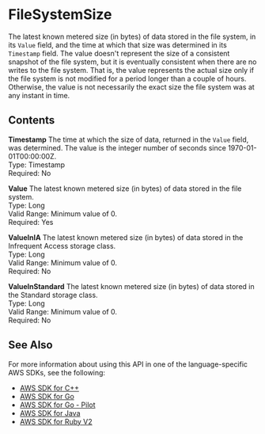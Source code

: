 # FileSystemSize<a name="API_FileSystemSize"></a>

The latest known metered size \(in bytes\) of data stored in the file system, in its `Value` field, and the time at which that size was determined in its `Timestamp` field\. The value doesn't represent the size of a consistent snapshot of the file system, but it is eventually consistent when there are no writes to the file system\. That is, the value represents the actual size only if the file system is not modified for a period longer than a couple of hours\. Otherwise, the value is not necessarily the exact size the file system was at any instant in time\.

## Contents<a name="API_FileSystemSize_Contents"></a>

 **Timestamp**   <a name="efs-Type-FileSystemSize-Timestamp"></a>
The time at which the size of data, returned in the `Value` field, was determined\. The value is the integer number of seconds since 1970\-01\-01T00:00:00Z\.  
Type: Timestamp  
Required: No

 **Value**   <a name="efs-Type-FileSystemSize-Value"></a>
The latest known metered size \(in bytes\) of data stored in the file system\.  
Type: Long  
Valid Range: Minimum value of 0\.  
Required: Yes

 **ValueInIA**   <a name="efs-Type-FileSystemSize-ValueInIA"></a>
The latest known metered size \(in bytes\) of data stored in the Infrequent Access storage class\.  
Type: Long  
Valid Range: Minimum value of 0\.  
Required: No

 **ValueInStandard**   <a name="efs-Type-FileSystemSize-ValueInStandard"></a>
The latest known metered size \(in bytes\) of data stored in the Standard storage class\.  
Type: Long  
Valid Range: Minimum value of 0\.  
Required: No

## See Also<a name="API_FileSystemSize_SeeAlso"></a>

For more information about using this API in one of the language\-specific AWS SDKs, see the following:
+  [AWS SDK for C\+\+](https://docs.aws.amazon.com/goto/SdkForCpp/elasticfilesystem-2015-02-01/FileSystemSize) 
+  [AWS SDK for Go](https://docs.aws.amazon.com/goto/SdkForGoV1/elasticfilesystem-2015-02-01/FileSystemSize) 
+  [AWS SDK for Go \- Pilot](https://docs.aws.amazon.com/goto/SdkForGoPilot/elasticfilesystem-2015-02-01/FileSystemSize) 
+  [AWS SDK for Java](https://docs.aws.amazon.com/goto/SdkForJava/elasticfilesystem-2015-02-01/FileSystemSize) 
+  [AWS SDK for Ruby V2](https://docs.aws.amazon.com/goto/SdkForRubyV2/elasticfilesystem-2015-02-01/FileSystemSize) 